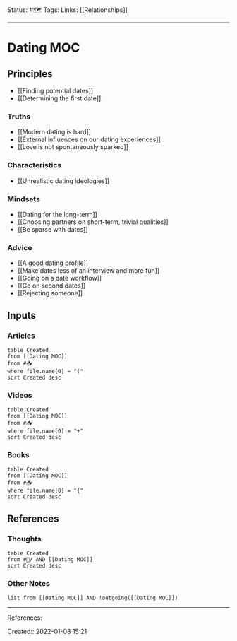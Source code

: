 Status: #🗺️ 
Tags:
Links: [[Relationships]]
___
# Dating MOC
## Principles
- [[Finding potential dates]]
- [[Determining the first date]]
### Truths
- [[Modern dating is hard]]
- [[External influences on our dating experiences]]
- [[Love is not spontaneously sparked]]
### Characteristics
- [[Unrealistic dating ideologies]]
### Mindsets
- [[Dating for the long-term]]
- [[Choosing partners on short-term, trivial qualities]]
- [[Be sparse with dates]]
### Advice
- [[A good dating profile]]
- [[Make dates less of an interview and more fun]]
- [[Going on a date workflow]]
- [[Go on second dates]]
- [[Rejecting someone]]
## Inputs
### Articles
```dataview
table Created
from [[Dating MOC]]
from #📥 
where file.name[0] = "("
sort Created desc
```
### Videos
```dataview
table Created
from [[Dating MOC]]
from #📥
where file.name[0] = "+"
sort Created desc
```
### Books
```dataview
table Created
from [[Dating MOC]]
from #📥
where file.name[0] = "{"
sort Created desc
```
## References
### Thoughts
```dataview
table Created
from #💭/ AND [[Dating MOC]]
sort Created desc
```
### Other Notes
```dataview
list from [[Dating MOC]] AND !outgoing([[Dating MOC]])
```
___
References:

Created:: 2022-01-08 15:21